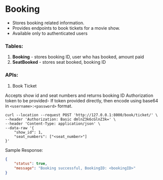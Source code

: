 # Booking

- Stores booking related information.
- Provides endpoints to book tickets for a movie show.
- Available only to authenticated users

### Tables:
1. **Booking** - stores booking ID, user who has booked, amount paid
2. **SeatBooked** - stores seat booked, booking ID

### APIs:
1. Book Ticket

Accepts show id and seat numbers and returns booking ID
Authorization token to be provided- If token provided directly, then encode using base64 in `<username>:<password>` format.

```commandline
curl --location --request POST 'http://127.0.0.1:8000/book/ticket/' \
--header 'Authorization: Basic dmlnZ3k6cGlnZ3k=' \
--header 'Content-Type: application/json' \
--data-raw '{
    "show_id": 1,
    "seat_numbers": ["<seat_number>"]
}'
```

Sample Response:
```json
{
    "status": true,
    "message": "Booking successful, BookingID: <bookingID>"
}
```
